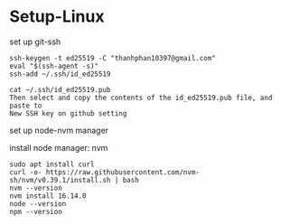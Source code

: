 # Setup-Linux

set up git-ssh
```
ssh-keygen -t ed25519 -C "thanhphan10397@gmail.com"
eval "$(ssh-agent -s)"
ssh-add ~/.ssh/id_ed25519

cat ~/.ssh/id_ed25519.pub
Then select and copy the contents of the id_ed25519.pub file, and paste to
New SSH key on github setting
```

set up node-nvm manager

install node manager: nvm
```
sudo apt install curl
curl -o- https://raw.githubusercontent.com/nvm-sh/nvm/v0.39.1/install.sh | bash
nvm --version
nvm install 16.14.0
node --version
npm --version
```

